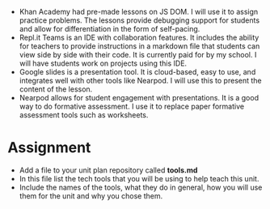 - Khan Academy had pre-made lessons on JS DOM. I will use it to assign practice problems. The lessons provide debugging support for students and allow for differentiation in the form of self-pacing.
- Repl.it Teams is an IDE with collaboration features. It includes the ability for teachers to provide instructions in a markdown file that students can view side by side with their code.
 It is currently paid for by my school. I will have students work on projects using this IDE.
- Google slides is a presentation tool. It is cloud-based, easy to use, and integrates well with other tools like Nearpod. I will use this to present the content of the lesson.
- Nearpod allows for student engagement with presentations. It is a good way to do formative assessment. I use it to replace paper formative assessment tools such as worksheets.
# Assignment
* Add a file to your unit plan repository called __tools.md__
* In this file list the tech tools that you will be using to help teach this unit.
* Include the names of the tools, what they do in general, how you will use them for the unit and why you chose them.

